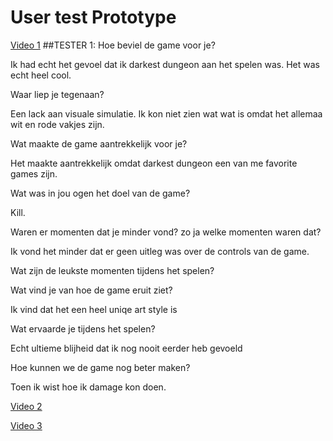 # User test Prototype

[Video 1](https://streamable.com/sb88vp)
##TESTER 1:
Hoe beviel de game voor je?

Ik had echt het gevoel dat ik darkest dungeon aan het spelen was. Het was echt heel cool.

Waar liep je tegenaan?

Een lack aan visuale simulatie. Ik kon niet zien wat wat is omdat het allemaa wit en rode vakjes zijn.

Wat maakte de game aantrekkelijk voor je?

Het maakte aantrekkelijk omdat darkest dungeon een  van me favorite games zijn.

Wat was in jou ogen het doel van de game?

Kill.

Waren er momenten dat je minder vond? zo ja welke momenten waren dat?

Ik vond het minder dat er geen uitleg was over de controls van de game.

Wat zijn de leukste momenten tijdens het spelen?

Wat vind je van hoe de game eruit ziet?

Ik vind dat het een heel uniqe art style is

Wat ervaarde je tijdens het spelen?

Echt ultieme blijheid dat ik nog nooit eerder heb gevoeld

Hoe kunnen we de game nog beter maken?

Toen ik wist hoe ik damage kon doen.


[Video 2](https://streamable.com/sf6iwd)

[Video 3](https://streamable.com/ipoby8)

